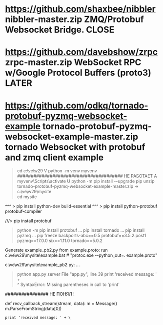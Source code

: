 ﻿https://github.com/shaxbee/nibbler
nibbler-master.zip
ZMQ/Protobuf Websocket Bridge.				CLOSE
======================================================
https://github.com/davebshow/zrpc
zrpc-master.zip
WebSocket RPC w/Google Protocol Buffers (proto3)	LATER
======================================================
https://github.com/odkq/tornado-protobuf-pyzmq-websocket-example
tornado-protobuf-pyzmq-websocket-example-master.zip
tornado Websocket with protobuf and zmq client example
======================================================

> cd c:\ve\w29
>V	python -m venv myvenv		#######################################		НЕ РАБОТАЕТ
>A	myvenv\Scripts\activate
>U	python -m pip install --upgrade pip
unzip tornado-protobuf-pyzmq-websocket-example-master.zip -> c:\ve\w29\mysite\
> cd mysite

^^^ > pip install python-dev build-essential
^^^ > pip install python-protobuf protobuf-compiler

///> pip install protobuf
> python -m pip install protobuf
...
> pip install tornado
...
> pip install pyzmq
...
> pip freeze
backports-abc==0.5
protobuf==3.5.2.post1
pyzmq==17.0.0
six==1.11.0
tornado==5.0.2

Generate example_pb2.py from example.proto:
run c:\ve\w29\mysite\example.bat	# "protoc.exe --python_out=. example.proto"

c:\ve\w29\mysite\example_pb2.py:
...

> python app.py server
  File "app.py", line 39
    print 'received message: ' + \
                             ^
SyntaxError: Missing parentheses in call to 'print'

################ НЕ ПОНЯЛ !

def recv_callback_stream(stream, data):
    m = Message()
    m.ParseFromString(data[0])

    print 'received message: ' + \
